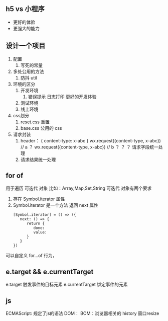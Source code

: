 ## h5 vs 小程序
- 更好的体验
- 更强大的能力

## 设计一个项目
1. 配置
   1. 写死的常量
2. 多处公用的方法
   1. 防抖 util
3. 环境的区分
   1. 开发环境
      1. 错误提示 日志打印 更好的开发体验
   2. 测试环境
   3. 线上环境
4. css划分
   1. reset.css 重置
   2. base.css  公用的 css
5. 请求封装
   1. header：
   {
      content-type:
      x-abc
   }
   wx.request({content-type, x-abc}) // a ？
   wx.request({content-type, x-abc}) // b ？ ？ ？
   请求字段统一处理
   2. 请求结果统一处理

## for of
用于遍历 可迭代 对象
比如：Array,Map,Set,String
可迭代 对象有两个要求
1. 存在 Symbol.iterator 属性
2. Symbol.iterator 是一个方法 返回 next 属性
   ```
   [Symbol.iterator] = () => ({
      next: () => {
         return {
            done:
            value:
         }
      }
   })
   ```
可以自定义 for...of 行为，


## e.target && e.currentTarget
   e.target  触发事件的目标元素
   e.currentTarget  绑定事件的元素

## js 

   ECMAScript: 规定了js的语法
   DOM： 
   BOM：浏览器相关的 history 窗口resize 